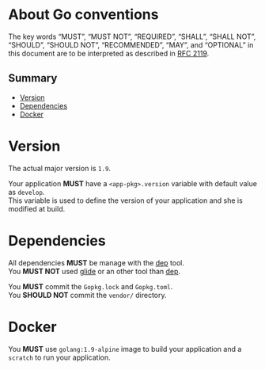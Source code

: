 # About Go conventions

The key words “MUST”, “MUST NOT”, “REQUIRED”, “SHALL”, “SHALL NOT”, “SHOULD”, “SHOULD NOT”, “RECOMMENDED”, “MAY”, and “OPTIONAL” in this document are to be interpreted as described in [RFC 2119](https://tools.ietf.org/html/rfc2119).

## Summary

* [Version](#version)
* [Dependencies](#dependencies)
* [Docker](#docker)

# Version

The actual major version is `1.9`.

Your application __MUST__ have a `<app-pkg>.version` variable with default value as `develop`.  
This variable is used to define the version of your application and she is modified at build.

# Dependencies

All dependencies __MUST__ be manage with the [dep](https://github.com/golang/dep) tool.  
You __MUST NOT__ used [glide](https://github.com/Masterminds/glide) or an other tool than [dep](https://github.com/golang/dep).

You __MUST__ commit the `Gopkg.lock` and `Gopkg.toml`.  
You __SHOULD NOT__ commit the `vendor/` directory.

# Docker

You __MUST__ use `golang:1.9-alpine` image to build your application and a `scratch` to run your application.
